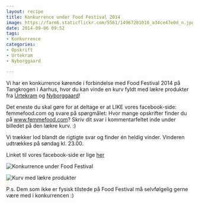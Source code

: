 ```yaml
---
layout: recipe
title: Konkurrence under Food Festival 2014
image: https://farm6.staticflickr.com/5561/14967281010_a34ce47e0d_n.jpg
date: 2014-09-06 09:52
tags:
- Konkurrence
categories:
- Opskrift
- Urtekram
- Nyborggaard

---
```


Vi har en konkurrence kørende i forbindelse med Food Festival 2014 på Tangkrogen i Aarhus, hvor du kan vinde en kurv fyldt med lækre produkter fra [Urtekram](http://www.urtekram.dk/) og [Nyborggaard](http://shop.nyborggaard.dk/)! 

Det eneste du skal gøre for at deltage er at LIKE vores facebook-side: femmefood.com og svare på spørgmålet: Hvor mange opskrifter finder du på www.femmefood.com? Skriv dit svar i kommentarfeltet inde under billedet på den lækre kurv. :)

Vi trækker lod blandt de rigtigte svar og finder én heldig vinder. Vinderen udtrækkes på søndag kl. 23.00.

Linket til vores facebook-side er lige [her](https://www.facebook.com/femmefood)

![Konkurrence under Food Festival](https://farm6.staticflickr.com/5561/14967281010_637649d2c7_o.png) 

![Kurv med lækre produkter](https://farm4.staticflickr.com/3880/14978106347_a8e69f7c83_z.jpg) 

P.s. Dem som ikke er fysisk tilstede på Food Festival må selvfølgelig gerne være med i konkurrencen :)









